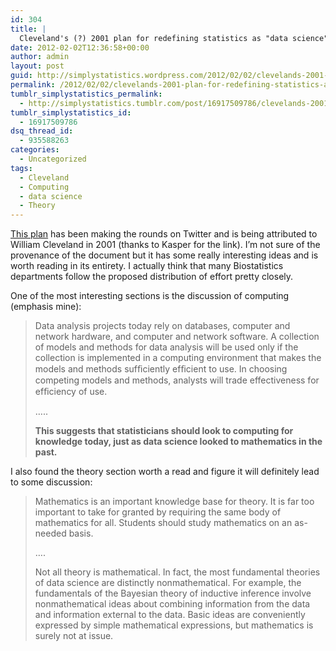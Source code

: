 ```yaml
---
id: 304
title: |
  Cleveland's (?) 2001 plan for redefining statistics as "data science"
date: 2012-02-02T12:36:58+00:00
author: admin
layout: post
guid: http://simplystatistics.wordpress.com/2012/02/02/clevelands-2001-plan-for-redefining-statistics-as
permalink: /2012/02/02/clevelands-2001-plan-for-redefining-statistics-as/
tumblr_simplystatistics_permalink:
  - http://simplystatistics.tumblr.com/post/16917509786/clevelands-2001-plan-for-redefining-statistics-as
tumblr_simplystatistics_id:
  - 16917509786
dsq_thread_id:
  - 935588263
categories:
  - Uncategorized
tags:
  - Cleveland
  - Computing
  - data science
  - Theory
---
```

<a href="http://cm.bell-labs.com/cm/ms/departments/sia/doc/datascience.pdf" target="_blank">This plan</a> has been making the rounds on Twitter and is being attributed to William Cleveland in 2001 (thanks to Kasper for the link). I&#8217;m not sure of the provenance of the document but it has some really interesting ideas and is worth reading in its entirety. I actually think that many Biostatistics departments follow the proposed distribution of effort pretty closely. 

One of the most interesting sections is the discussion of computing (emphasis mine): 

> Data analysis projects today rely on databases, computer and network hardware, and computer and network software. A collection of models and methods for data analysis will be used only if the collection is implemented in a computing environment that makes the models and methods sufﬁciently efﬁcient to use. In choosing competing models and methods, analysts will trade effectiveness for efﬁciency of use.
> 
> &#8230;..
> 
> **This suggests that statisticians should look to computing for knowledge today, just as data science looked to mathematics in the past.**

I also found the theory section worth a read and figure it will definitely lead to some discussion: 

> Mathematics is an important knowledge base for theory. It is far too important to take for granted by requiring the same body of mathematics for all. Students should study mathematics on an as-needed basis.
> 
> &#8230;.
> 
> Not all theory is mathematical. In fact, the most fundamental theories of data science are distinctly nonmathematical. For example, the fundamentals of the Bayesian theory of inductive inference involve nonmathematical ideas about combining information from the data and information external to the data. Basic ideas are conveniently expressed by simple mathematical expressions, but mathematics is surely not at issue. 